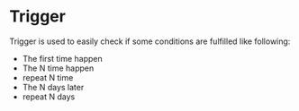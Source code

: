 # Trigger
Trigger is used to easily check if some conditions are fulfilled like following:
- The first time happen
- The N time happen
- repeat N time
- The N days later
- repeat N days
